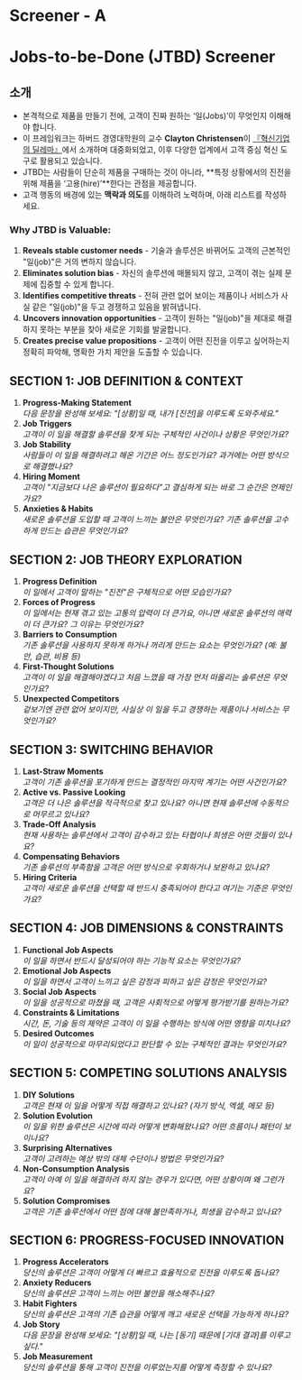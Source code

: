 # Screener - A
# Jobs-to-be-Done (JTBD) Screener

## 소개
- 본격적으로 제품을 만들기 전에, 고객이 진짜 원하는 ‘일(Jobs)’이 무엇인지 이해해야 합니다.
- 이 프레임워크는 하버드 경영대학원의 교수 **Clayton Christensen**이 [『혁신기업의 딜레마』](https://product.kyobobook.co.kr/detail/S000001302341)에서 소개하며 대중화되었고, 이후 다양한 업계에서 고객 중심 혁신 도구로 활용되고 있습니다.
- JTBD는 사람들이 단순히 제품을 구매하는 것이 아니라, **특정 상황에서의 진전을 위해 제품을 ‘고용(hire)’**한다는 관점을 제공합니다.
- 고객 행동의 배경에 있는 **맥락과 의도**를 이해하려 노력하며, 아래 리스트를 작성하세요.

### Why JTBD is Valuable:
1. **Reveals stable customer needs** - 기술과 솔루션은 바뀌어도 고객의 근본적인 "일(job)"은 거의 변하지 않습니다.  
2. **Eliminates solution bias**  - 자신의 솔루션에 매몰되지 않고, 고객이 겪는 실제 문제에 집중할 수 있게 합니다.   
3. **Identifies competitive threats**  - 전혀 관련 없어 보이는 제품이나 서비스가 사실 같은 "일(job)"을 두고 경쟁하고 있음을 밝혀냅니다.
4. **Uncovers innovation opportunities** - 고객이 원하는 "일(job)"을 제대로 해결하지 못하는 부분을 찾아 새로운 기회를 발굴합니다.
5. **Creates precise value propositions** - 고객이 어떤 진전을 이루고 싶어하는지 정확히 파악해, 명확한 가치 제안을 도출할 수 있습니다.

## SECTION 1: JOB DEFINITION & CONTEXT
1. **Progress-Making Statement**  
	*다음 문장을 완성해 보세요: "[상황]일 때, 내가 [진전]을 이루도록 도와주세요."*
2. **Job Triggers**  
    *고객이 이 일을 해결할 솔루션을 찾게 되는 구체적인 사건이나 상황은 무엇인가요?*
3. **Job Stability**  
    *사람들이 이 일을 해결하려고 해온 기간은 어느 정도인가요? 과거에는 어떤 방식으로 해결했나요?*
4. **Hiring Moment**  
    *고객이 "지금보다 나은 솔루션이 필요하다"고 결심하게 되는 바로 그 순간은 언제인가요?*
5. **Anxieties & Habits**  
    *새로운 솔루션을 도입할 때 고객이 느끼는 불안은 무엇인가요? 기존 솔루션을 고수하게 만드는 습관은 무엇인가요?*

## SECTION 2: JOB THEORY EXPLORATION
1. **Progress Definition**  
    *이 일에서 고객이 말하는 "진전"은 구체적으로 어떤 모습인가요?*
2. **Forces of Progress**  
    *이 일에서는 현재 겪고 있는 고통의 압력이 더 큰가요, 아니면 새로운 솔루션의 매력이 더 큰가요? 그 이유는 무엇인가요?*
3. **Barriers to Consumption**  
    *기존 솔루션을 사용하지 못하게 하거나 꺼리게 만드는 요소는 무엇인가요? (예: 불안, 습관, 비용 등)*
4. **First-Thought Solutions**  
    *고객이 이 일을 해결해야겠다고 처음 느꼈을 때 가장 먼저 떠올리는 솔루션은 무엇인가요?*
5. **Unexpected Competitors**  
    *겉보기엔 관련 없어 보이지만, 사실상 이 일을 두고 경쟁하는 제품이나 서비스는 무엇인가요?*

## SECTION 3: SWITCHING BEHAVIOR
1. **Last-Straw Moments**  
    *고객이 기존 솔루션을 포기하게 만드는 결정적인 마지막 계기는 어떤 사건인가요?*
2. **Active vs. Passive Looking**  
    *고객은 더 나은 솔루션을 적극적으로 찾고 있나요? 아니면 현재 솔루션에 수동적으로 머무르고 있나요?*
3. **Trade-Off Analysis**  
    *현재 사용하는 솔루션에서 고객이 감수하고 있는 타협이나 희생은 어떤 것들이 있나요?*
4. **Compensating Behaviors**  
    *기존 솔루션의 부족함을 고객은 어떤 방식으로 우회하거나 보완하고 있나요?*
5. **Hiring Criteria**  
    *고객이 새로운 솔루션을 선택할 때 반드시 충족되어야 한다고 여기는 기준은 무엇인가요?*

## SECTION 4: JOB DIMENSIONS & CONSTRAINTS

1. **Functional Job Aspects**  
    *이 일을 하면서 반드시 달성되어야 하는 기능적 요소는 무엇인가요?*
2. **Emotional Job Aspects**  
    *이 일을 하면서 고객이 느끼고 싶은 감정과 피하고 싶은 감정은 무엇인가요?*
3. **Social Job Aspects**  
    *이 일을 성공적으로 마쳤을 때, 고객은 사회적으로 어떻게 평가받기를 원하는가요?*
4. **Constraints & Limitations**  
    *시간, 돈, 기술 등의 제약은 고객이 이 일을 수행하는 방식에 어떤 영향을 미치나요?*
5. **Desired Outcomes**  
    *이 일이 성공적으로 마무리되었다고 판단할 수 있는 구체적인 결과는 무엇인가요?*

## SECTION 5: COMPETING SOLUTIONS ANALYSIS
1. **DIY Solutions**  
    *고객은 현재 이 일을 어떻게 직접 해결하고 있나요? (자기 방식, 엑셀, 메모 등)*
2. **Solution Evolution**  
    *이 일을 위한 솔루션은 시간에 따라 어떻게 변화해왔나요? 어떤 흐름이나 패턴이 보이나요?*
3. **Surprising Alternatives**  
    *고객이 고려하는 예상 밖의 대체 수단이나 방법은 무엇인가요?*
4. **Non-Consumption Analysis**  
    *고객이 아예 이 일을 해결하려 하지 않는 경우가 있다면, 어떤 상황이며 왜 그런가요?*
5. **Solution Compromises**  
    *고객은 기존 솔루션에서 어떤 점에 대해 불만족하거나, 희생을 감수하고 있나요?*

## SECTION 6: PROGRESS-FOCUSED INNOVATION

1. **Progress Accelerators**  
    *당신의 솔루션은 고객이 어떻게 더 빠르고 효율적으로 진전을 이루도록 돕나요?*
2. **Anxiety Reducers**  
    *당신의 솔루션은 고객이 느끼는 어떤 불안을 해소해주나요?*
3. **Habit Fighters**  
    *당신의 솔루션은 고객의 기존 습관을 어떻게 깨고 새로운 선택을 가능하게 하나요?*
4. **Job Story**  
    *다음 문장을 완성해 보세요: "[상황]일 때, 나는 [동기] 때문에 [기대 결과]를 이루고 싶다."*
5. **Job Measurement**  
    *당신의 솔루션을 통해 고객이 진전을 이루었는지를 어떻게 측정할 수 있나요?*